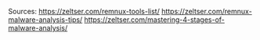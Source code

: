 Sources:
https://zeltser.com/remnux-tools-list/
https://zeltser.com/remnux-malware-analysis-tips/
https://zeltser.com/mastering-4-stages-of-malware-analysis/
